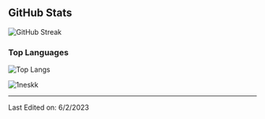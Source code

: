 ## GitHub Stats

![GitHub Streak](https://github-readme-streak-stats.herokuapp.com?user=1neskk&theme=dark&hide_border=true&border_radius=10)

### Top Languages   
![Top Langs](https://github-readme-stats.vercel.app/api/top-langs/?username=1neskk&layout=compact&theme=dark) 
	
	
<p align="left"> <img src="https://komarev.com/ghpvc/?username=1neskk&label=Profile%20views&color=0e75b6&style=flat" alt="1neskk" /> </p> 

------
Last Edited on: 6/2/2023
